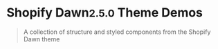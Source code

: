 <!-- ![logo](_media/icon.svg) -->

# Shopify Dawn<small>2.5.0</small> Theme Demos 

> A collection of structure and styled components from the Shopify Dawn theme

<!-- [GitHub](https://github.com/docsifyjs/docsify/)
[Get Started](#docsify) -->